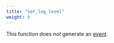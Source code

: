```yaml
---
title: "set_log_level"
weight: 9
---
```


This function does *not* generate an [event](../../events).

